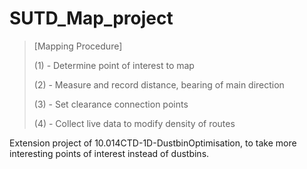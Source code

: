 # SUTD_Map_project

> [Mapping Procedure]
> 
> (1) - Determine point of interest to map
> 
> (2) - Measure and record distance, bearing of main direction
> 
> (3) - Set clearance connection points
> 
> (4) - Collect live data to modify density of routes

Extension project of 10.014CTD-1D-DustbinOptimisation, to take more interesting points of interest instead of dustbins.
